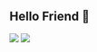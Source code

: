 ## Hello Friend 🤖 ##

<div>
  <img src="https://github-readme-stats.vercel.app/api?username=pedrohilan&theme=dark)](https://github.com/anuraghazra/github-readme-stats" />
  <img src="https://github-readme-stats.vercel.app/api/top-langs/?username=pedrohilan&layout=compact)](https://github.com/anuraghazra/github-readme-stats" />
</div>

<!--
**pedrohilan/pedrohilan** is a ✨ _special_ ✨ repository because its `README.md` (this file) appears on your GitHub profile.

Here are some ideas to get you started:

- 🔭 I’m currently working on ...
- 🌱 I’m currently learning ...
- 👯 I’m looking to collaborate on ...
- 🤔 I’m looking for help with ...
- 💬 Ask me about ...
- 📫 How to reach me: ...
- 😄 Pronouns: ...
- ⚡ Fun fact: ...
-->
